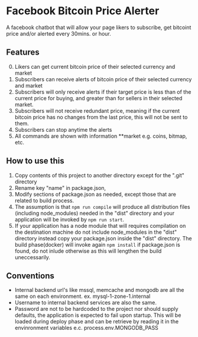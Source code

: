 # Facebook Bitcoin Price Alerter
A facebook chatbot that will allow your page likers to subscribe, get bitcoint price and/or alerted every 30mins. or hour.

## Features
0. Likers can get current bitcoin price of their selected currency and market
1. Subscribers can receive alerts of bitcoin price of their selected currency and market
2. Subscribers will only receive alerts if their target price is less than of the current price for buying, and greater than for sellers in their selected market.
3. Subscribers will not receive redundant price, meaning if the current bitcoin price has no changes from the last price, this will not be sent to them.
4. Subscribers can stop anytime the alerts
5. All commands are shown with information
**market e.g. coins, bitmap, etc.

## How to use this
1. Copy contents of this project to another directory except for the ".git" directory
1. Rename key "name" in package.json, 
1. Modify sections of package.json as needed, except those that are related to build process. 
1. The assumption is that `npm run compile` will produce all distribution files (including node_modules) needed in the "dist" directory and your application will be invoked by `npm run start`.
1. If your application has a node module that will requires compilation on the destination machine do not include node_modules in the "dist" directory instead copy your package.json inside the "dist" directory. The build phase(docker) will invoke again `npm install` if package.json is found, do not inlude otherwise as this will lengthen the build uneccessarily. 

## Conventions
* Internal backend url's like mssql, memcache and mongodb are all the same on each environment.
 ex. mysql-1-zone-1.internal
* Username to internal backend services are also the same.
* Password are not to be hardcoded to the project nor should supply defaults, the application is expected to fail upon startup. This will be loaded during deploy phase and can be retrieve by reading it in the envinronment variables e.c. process.env.MONGODB_PASS

